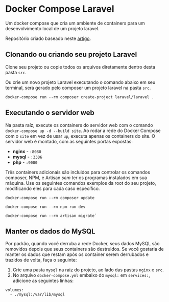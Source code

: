 # Docker Compose Laravel
Um docker compose que cria um ambiente de containers para um desenvolvimento local de um projeto laravel. 

Repositório criado baseado neste [artigo](https://dev.to/aschmelyun/the-beauty-of-docker-for-local-laravel-development-13c0).

## Clonando ou criando seu projeto Laravel

Clone seu projeto ou copie todos os arquivos diretamente dentro desta pasta `src`. 

Ou crie um novo projeto Laravel executando o comando abaixo em seu terminal, será gerado pelo composer um projeto laravel na pasta `src`.
```
docker-compose run --rm composer create-project laravel/laravel .
``` 

## Executando o servidor web

Na pasta raíz, execute os containers do servidor web com o comando `docker-compose up -d --build site`.
Ao rodar a rede do Docker Compose com o `site` em vez de usar `up`, executa apenas os containers do site. 
O servidor web é montado, com as seguintes portas expostas:

- **nginx** - `:8080`
- **mysql** - `:3306`
- **php** - `:9000`

Três containers adicionais são incluidos para controlar os comandos composer, NPM, e Artisan *sem* ter os programas instalados em sua máquina. Use os seguintes comandos exemplos da root do seu projeto, modificando eles para cada caso específico.

```
docker-compose run --rm composer update
```
```
docker-compose run --rm npm run dev
```
```
docker-compose run --rm artisan migrate`
```

## Manter os dados do MySQL

Por padrão, quando você derruba a rede Docker, seus dados MySQL são removidos depois que seus containers são destruidos. Se você gostaria de manter os dados que restam após os container serem derrubados e trazidos de volta, faça o seguinte:

1. Crie uma pasta `mysql` na raiz do projeto, ao lado das pastas `nginx` e `src`.
2. No arquivo `docker-compose.yml` embaixo do `mysql:` em `services:`, adicione as seguintes linhas:

```
volumes:
  - ./mysql:/var/lib/mysql
```